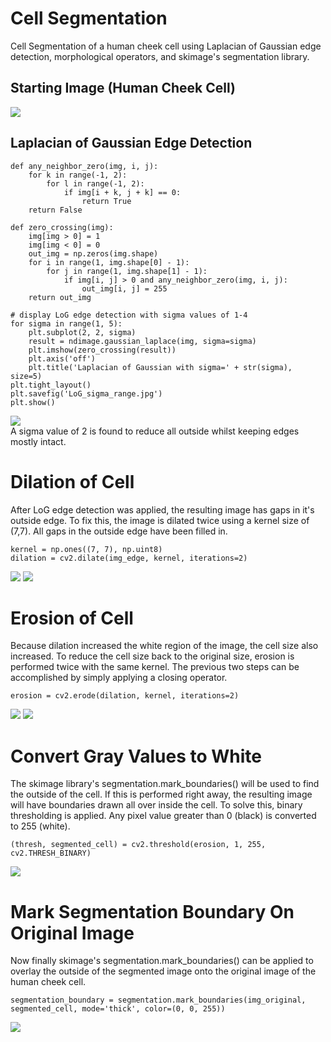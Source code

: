 # Cell Segmentation
Cell Segmentation of a human cheek cell using Laplacian of Gaussian edge detection, morphological operators, and skimage's segmentation library.
## Starting Image (Human Cheek Cell)
![](images/human_cheek.jpg)<br>
## Laplacian of Gaussian Edge Detection
```
def any_neighbor_zero(img, i, j):
    for k in range(-1, 2):
        for l in range(-1, 2):
            if img[i + k, j + k] == 0:
                return True
    return False

def zero_crossing(img):
    img[img > 0] = 1
    img[img < 0] = 0
    out_img = np.zeros(img.shape)
    for i in range(1, img.shape[0] - 1):
        for j in range(1, img.shape[1] - 1):
            if img[i, j] > 0 and any_neighbor_zero(img, i, j):
                out_img[i, j] = 255
    return out_img
    
# display LoG edge detection with sigma values of 1-4
for sigma in range(1, 5):
    plt.subplot(2, 2, sigma)
    result = ndimage.gaussian_laplace(img, sigma=sigma)
    plt.imshow(zero_crossing(result))
    plt.axis('off')
    plt.title('Laplacian of Gaussian with sigma=' + str(sigma), size=5)
plt.tight_layout()
plt.savefig('LoG_sigma_range.jpg')
plt.show()
```
![](images/LoG_sigma_range.jpg)<br>
A sigma value of 2 is found to reduce all outside whilst keeping edges mostly intact.
# Dilation of Cell
After LoG edge detection was applied, the resulting image has gaps in it's outside edge. To fix this, the image is dilated twice using a kernel size of (7,7). All gaps in the outside edge have been filled in.
```
kernel = np.ones((7, 7), np.uint8)
dilation = cv2.dilate(img_edge, kernel, iterations=2)
```
![](images/LoG_sigma2.jpg)
![](images/dilated_cell.jpg)<br>
# Erosion of Cell
Because dilation increased the white region of the image, the cell size also increased. To reduce the cell size back to the original size, erosion is performed twice with the same kernel. 
The previous two steps can be accomplished by simply applying a closing operator.
```
erosion = cv2.erode(dilation, kernel, iterations=2)
```
![](images/dilated_cell.jpg)
![](images/eroded_cell.jpg)<br>
# Convert Gray Values to White
The skimage library's segmentation.mark_boundaries() will be used to find the outside of the cell. If this is performed right away, the resulting image will have boundaries drawn all over inside the cell. To solve this, binary thresholding is applied. Any pixel value greater than 0 (black) is converted to 255 (white). 
```
(thresh, segmented_cell) = cv2.threshold(erosion, 1, 255, cv2.THRESH_BINARY)
```
![](images/segmented_cell.jpg)<br>
# Mark Segmentation Boundary On Original Image
Now finally skimage's segmentation.mark_boundaries() can be applied to overlay the outside of the segmented image onto the original image of the human cheek cell.
```
segmentation_boundary = segmentation.mark_boundaries(img_original, segmented_cell, mode='thick', color=(0, 0, 255))
```
![](images/seg_boundary_overlay.JPG)<br>

